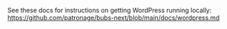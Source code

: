 See these docs for instructions on getting WordPress running locally:
https://github.com/patronage/bubs-next/blob/main/docs/wordpress.md
